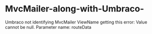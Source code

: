 MvcMailer-along-with-Umbraco-
=============================

Umbraco not identifying MvcMailer ViewName getting this error: Value cannot be null. Parameter name: routeData



